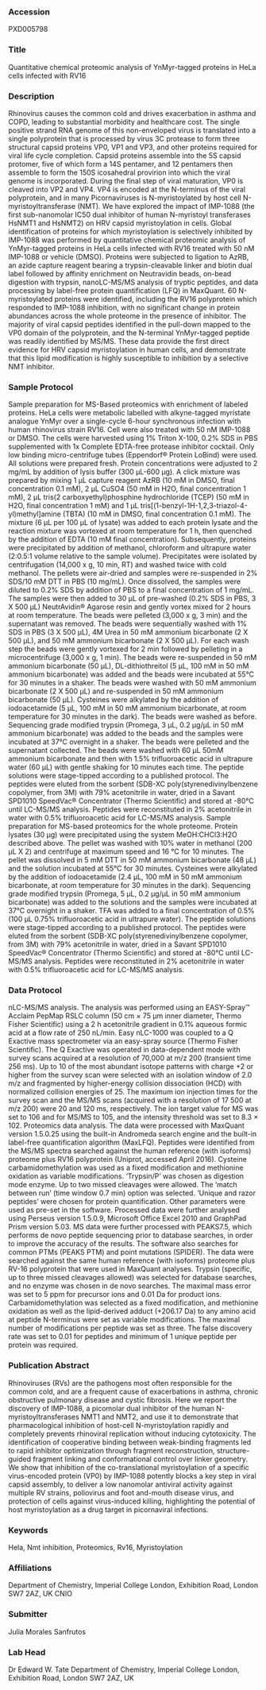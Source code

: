 ### Accession
PXD005798

### Title
Quantitative chemical proteomic analysis of YnMyr-tagged proteins in HeLa cells infected with RV16

### Description
Rhinovirus causes the common cold and drives exacerbation in asthma and COPD, leading to substantial morbidity and healthcare cost. The single positive strand RNA genome of this non-enveloped virus is translated into a single polyprotein that is processed by virus 3C protease to form three structural capsid proteins VP0, VP1 and VP3, and other proteins required for viral life cycle completion. Capsid proteins assemble into the 5S capsid protomer, five of which form a 14S pentamer, and 12 pentamers then assemble to form the 150S icosahedral provirion into which the viral genome is incorporated. During the final step of viral maturation, VP0 is cleaved into VP2 and VP4. VP4 is encoded at the N-terminus of the viral polyprotein, and in many Picornaviruses is N-myristoylated by host cell N-myristoyltransferase (NMT). We have explored the impact of IMP-1088 (the first sub-nanomolar IC50 dual inhibitor of human N-myristoyl transferases HsNMT1 and HsNMT2) on HRV capsid myristoylation in cells. Global identification of proteins for which myristoylation is selectively inhibited by IMP-1088 was performed by quantitative chemical proteomic analysis of YnMyr-tagged proteins in HeLa cells infected with RV16 treated with 50 nM IMP-1088 or vehicle (DMSO). Proteins were subjected to ligation to AzRB, an azide capture reagent bearing a trypsin-cleavable linker and biotin dual label followed by affinity enrichment on Neutravidin beads, on-bead digestion with trypsin, nanoLC-MS/MS analysis of tryptic peptides, and data processing by label-free protein quantification (LFQ) in MaxQuant. 60 N-myristoylated proteins were identified, including the RV16 polyprotein which responded to IMP-1088 inhibition, with no significant change in protein abundances across the whole proteome in the presence of inhibitor. The majority of viral capsid peptides identified in the pull-down mapped to the VP0 domain of the polyprotein, and the N-terminal YnMyr-tagged peptide was readily identified by MS/MS. These data provide the first direct evidence for HRV capsid myristoylation in human cells, and demonstrate that this lipid modification is highly susceptible to inhibition by a selective NMT inhibitor.

### Sample Protocol
Sample preparation for MS-Based proteomics with enrichment of labeled proteins.  HeLa cells were metabolic labelled with alkyne-tagged myristate analogue YnMyr over a single-cycle 6-hour synchronous infection with human rhinovirus strain RV16. Cell were also treated with 50 nM IMP-1088 or DMSO. The cells were harvested using 1% Triton X-100, 0.2% SDS in PBS supplemented with 1x Complete EDTA-free protease inhibitor cocktail. Only low binding micro-centrifuge tubes (Eppendorf® Protein LoBind) were used. All solutions were prepared fresh. Protein concentrations were adjusted to 2 mg/mL by addition of lysis buffer (300 µL-600 µg). A click mixture was prepared by mixing 1 µL capture reagent AzRB (10 mM in DMSO, final concentration 0.1 mM), 2 µL CuSO4 (50 mM in H2O, final concentration 1 mM), 2 µL tris(2 carboxyethyl)phosphine hydrochloride (TCEP) (50 mM in H2O, final concentration 1 mM) and 1 µL tris[(1-benzyl-1H-1,2,3-triazol-4-yl)methyl]amine (TBTA) (10 mM in DMSO, final concentration 0.1 mM). The mixture (6 µL per 100 µL of lysate) was added to each protein lysate and the reaction mixture was vortexed at room temperature for 1 h, then quenched by the addition of EDTA (10 mM final concentration). Subsequently, proteins were precipitated by addition of methanol, chloroform and ultrapure water (2:0.5:1 volume relative to the sample volume). Precipitates were isolated by centrifugation (14,000 x g, 10 min, RT) and washed twice with cold methanol. The pellets were air-dried and samples were re-suspended in 2% SDS/10 mM DTT in PBS (10 mg/mL). Once dissolved, the samples were diluted to 0.2% SDS by addition of PBS to a final concentration of 1 mg/mL. The samples were then added to 30 µL of pre-washed (0.2% SDS in PBS, 3 X 500 µL) NeutrAvidin® Agarose resin and gently vortex mixed for 2 hours at room temperature. The beads were pelleted (3,000 x g, 3 min) and the supernatant was removed. The beads were sequentially washed with 1% SDS in PBS (3 X 500 µL), 4M Urea in 50 mM ammonium bicarbonate (2 X 500 µL), and 50 mM ammonium bicarbonate (2 X 500 µL). For each wash step the beads were gently vortexed for 2 min followed by pelleting in a microcentrifuge (3,000 x g, 1 min). The beads were re-suspended in 50 mM ammonium bicarbonate (50 µL), DL-dithiothreitol (5 µL, 100 mM in 50 mM ammonium bicarbonate) was added and the beads were incubated at 55°C for 30 minutes in a shaker. The beads were washed with 50 mM ammonium bicarbonate (2 X 500 µL) and re-suspended in 50 mM ammonium bicarbonate (50 µL). Cysteines were alkylated by the addition of iodoacetamide (5 µL, 100 mM in 50 mM ammonium bicarbonate, at room temperature for 30 minutes in the dark). The beads were washed as before. Sequencing grade modified trypsin (Promega, 3 µL, 0.2 µg/µL in 50 mM ammonium bicarbonate) was added to the beads and the samples were incubated at 37°C overnight in a shaker. The beads were pelleted and the supernatant collected. The beads were washed with 60 μL 50mM ammonium bicarbonate and then with 1.5% trifluoroacetic acid in ultrapure water (60 µL) with gentle shaking for 10 minutes each time. The peptide solutions were stage-tipped according to a published protocol. The peptides were eluted from the sorbent (SDB-XC poly(styrenedivinylbenzene copolymer, from 3M) with 79% acetonitrile in water, dried in a Savant SPD1010 SpeedVac® Concentrator (Thermo Scientific) and stored at -80°C until LC-MS/MS analysis. Peptides were reconstituted in 2% acetonitrile in water with 0.5% trifluoroacetic acid for LC-MS/MS analysis. Sample preparation for MS-based proteomics for the whole proteome. Protein lysates (30 μg) were precipitated using the system MeOH:CHCl3:H2O described above. The pellet was washed with 10% water in methanol (200 μL X 2) and centrifuge at maximum speed and 16 °C for 10 minutes. The pellet was dissolved in 5 mM DTT in 50 mM ammonium bicarbonate (48 μL) and the solution incubated at 55°C for 30 minutes. Cysteines were alkylated by the addition of iodoacetamide (2.4 µL, 100 mM in 50 mM ammonium bicarbonate, at room temperature for 30 minutes in the dark). Sequencing grade modified trypsin (Promega, 5 µL, 0.2 µg/µL in 50 mM ammonium bicarbonate) was added to the solutions and the samples were incubated at 37°C overnight in a shaker. TFA was added to a final concentration of 0.5% (100 μL 0.75% trifluoroacetic acid in ultrapure water). The peptide solutions were stage-tipped according to a published protocol. The peptides were eluted from the sorbent (SDB-XC poly(styrenedivinylbenzene copolymer, from 3M) with 79% acetonitrile in water, dried in a Savant SPD1010 SpeedVac® Concentrator (Thermo Scientific) and stored at -80°C until LC-MS/MS analysis. Peptides were reconstituted in 2% acetonitrile in water with 0.5% trifluoroacetic acid for LC-MS/MS analysis.

### Data Protocol
nLC-MS/MS analysis. The analysis was performed using an EASY-Spray™ Acclaim PepMap RSLC column (50 cm × 75 μm inner diameter, Thermo Fisher Scientific) using a 2 h acetonitrile gradient in 0.1% aqueous formic acid at a flow rate of 250 nL/min. Easy nLC-1000 was coupled to a Q Exactive mass spectrometer via an easy-spray source (Thermo Fisher Scientific). The Q Exactive was operated in data-dependent mode with survey scans acquired at a resolution of 70,000 at m/z 200 (transient time 256 ms). Up to 10 of the most abundant isotope patterns with charge +2 or higher from the survey scan were selected with an isolation window of 2.0 m/z and fragmented by higher-energy collision dissociation (HCD) with normalized collision energies of 25. The maximum ion injection times for the survey scan and the MS/MS scans (acquired with a resolution of 17 500 at m/z 200) were 20 and 120 ms, respectively. The ion target value for MS was set to 106 and for MS/MS to 105, and the intensity threshold was set to 8.3 × 102. Proteomics data analysis. The data were processed with MaxQuant version 1.5.0.25 using the built-in Andromeda search engine and the built-in label-free quantification algorithm (MaxLFQ). Peptides were identified from the MS/MS spectra searched against the human reference (with isoforms) proteome plus RV16 polyprotein (Uniprot, accessed April 2016). Cysteine carbamidomethylation was used as a fixed modification and methionine oxidation as variable modifications. ‘Trypsin/P’ was chosen as digestion mode enzyme. Up to two missed cleavages were allowed. The ‘match between run’ (time window 0.7 min) option was selected. ‘Unique and razor peptides’ were chosen for protein quantification. Other parameters were used as pre-set in the software. Processed data were further analysed using Perseus version 1.5.0.9, Microsoft Office Excel 2010 and GraphPad Prism version 5.03. MS data were further processed with PEAKS7.5, which performs de novo peptide sequencing prior to database searches, in order to improve the accuracy of the results. The software also searches for common PTMs (PEAKS PTM) and point mutations (SPIDER). The data were searched against the same human reference (with isoforms) proteome plus RV-16 polyprotein that were used in MaxQuant analyses. Trypsin (specific, up to three missed cleavages allowed) was selected for database searches, and no enzyme was chosen in de novo searches. The maximal mass error was set to 5 ppm for precursor ions and 0.01 Da for product ions. Carbamidomethylation was selected as a fixed modification, and methionine oxidation as well as the lipid-derived adduct (+206.17 Da) to any amino acid at peptide N-terminus were set as variable modifications. The maximal number of modifications per peptide was set as three. The false discovery rate was set to 0.01 for peptides and minimum of 1 unique peptide per protein was required.

### Publication Abstract
Rhinoviruses (RVs) are the pathogens most often responsible for the common cold, and are a frequent cause of exacerbations in asthma, chronic obstructive pulmonary disease and cystic fibrosis. Here we report the discovery of IMP-1088, a picomolar dual inhibitor of the human N-myristoyltransferases NMT1 and NMT2, and use it to demonstrate that pharmacological inhibition of host-cell N-myristoylation rapidly and completely prevents rhinoviral replication without inducing cytotoxicity. The identification of cooperative binding between weak-binding fragments led to rapid inhibitor optimization through fragment reconstruction, structure-guided fragment linking and conformational control over linker geometry. We show that inhibition of the co-translational myristoylation of a specific virus-encoded protein (VP0) by IMP-1088 potently blocks a key step in viral capsid assembly, to deliver a low nanomolar antiviral activity against multiple RV strains, poliovirus and foot and-mouth disease virus, and protection of cells against virus-induced killing, highlighting the potential of host myristoylation as a drug target in picornaviral infections.

### Keywords
Hela, Nmt inhibition, Proteomics, Rv16, Myristoylation

### Affiliations
Department of Chemistry, Imperial College London, Exhibition Road, London SW7 2AZ, UK
CNIO

### Submitter
Julia Morales Sanfrutos

### Lab Head
Dr Edward W. Tate
Department of Chemistry, Imperial College London, Exhibition Road, London SW7 2AZ, UK


